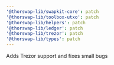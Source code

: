 ```yaml
---
'@thorswap-lib/swapkit-core': patch
'@thorswap-lib/toolbox-utxo': patch
'@thorswap-lib/helpers': patch
'@thorswap-lib/ledger': patch
'@thorswap-lib/trezor': patch
'@thorswap-lib/types': patch
---
```


Adds Trezor support and fixes small bugs
